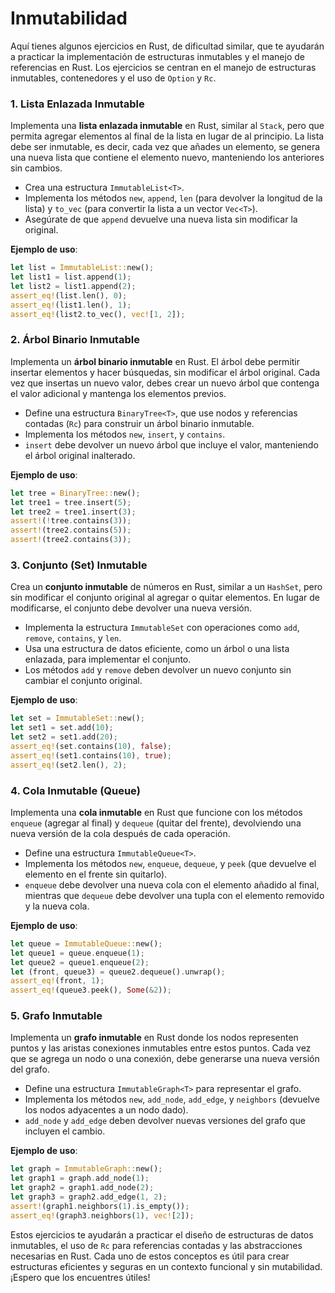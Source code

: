 # Inmutabilidad

Aquí tienes algunos ejercicios en Rust, de dificultad similar, que te ayudarán a practicar la implementación de estructuras inmutables y el manejo de referencias en Rust. Los ejercicios se centran en el manejo de estructuras inmutables, contenedores y el uso de `Option` y `Rc`.

### 1. **Lista Enlazada Inmutable**

Implementa una **lista enlazada inmutable** en Rust, similar al `Stack`, pero que permita agregar elementos al final de la lista en lugar de al principio. La lista debe ser inmutable, es decir, cada vez que añades un elemento, se genera una nueva lista que contiene el elemento nuevo, manteniendo los anteriores sin cambios.

- Crea una estructura `ImmutableList<T>`.
- Implementa los métodos `new`, `append`, `len` (para devolver la longitud de la lista) y `to_vec` (para convertir la lista a un vector `Vec<T>`).
- Asegúrate de que `append` devuelve una nueva lista sin modificar la original.

**Ejemplo de uso**:

   ```rust
   let list = ImmutableList::new();
   let list1 = list.append(1);
   let list2 = list1.append(2);
   assert_eq!(list.len(), 0);
   assert_eq!(list1.len(), 1);
   assert_eq!(list2.to_vec(), vec![1, 2]);
   ```

### 2. **Árbol Binario Inmutable**

Implementa un **árbol binario inmutable** en Rust. El árbol debe permitir insertar elementos y hacer búsquedas, sin modificar el árbol original. Cada vez que insertas un nuevo valor, debes crear un nuevo árbol que contenga el valor adicional y mantenga los elementos previos.

- Define una estructura `BinaryTree<T>`, que use nodos y referencias contadas (`Rc`) para construir un árbol binario inmutable.
- Implementa los métodos `new`, `insert`, y `contains`.
- `insert` debe devolver un nuevo árbol que incluye el valor, manteniendo el árbol original inalterado.

**Ejemplo de uso**:

   ```rust
   let tree = BinaryTree::new();
   let tree1 = tree.insert(5);
   let tree2 = tree1.insert(3);
   assert!(!tree.contains(3));
   assert!(tree2.contains(5));
   assert!(tree2.contains(3));
   ```

### 3. **Conjunto (Set) Inmutable**

Crea un **conjunto inmutable** de números en Rust, similar a un `HashSet`, pero sin modificar el conjunto original al agregar o quitar elementos. En lugar de modificarse, el conjunto debe devolver una nueva versión.

- Implementa la estructura `ImmutableSet` con operaciones como `add`, `remove`, `contains`, y `len`.
- Usa una estructura de datos eficiente, como un árbol o una lista enlazada, para implementar el conjunto.
- Los métodos `add` y `remove` deben devolver un nuevo conjunto sin cambiar el conjunto original.

**Ejemplo de uso**:

   ```rust
   let set = ImmutableSet::new();
   let set1 = set.add(10);
   let set2 = set1.add(20);
   assert_eq!(set.contains(10), false);
   assert_eq!(set1.contains(10), true);
   assert_eq!(set2.len(), 2);
   ```

### 4. **Cola Inmutable (Queue)**

Implementa una **cola inmutable** en Rust que funcione con los métodos `enqueue` (agregar al final) y `dequeue` (quitar del frente), devolviendo una nueva versión de la cola después de cada operación.

- Define una estructura `ImmutableQueue<T>`.
- Implementa los métodos `new`, `enqueue`, `dequeue`, y `peek` (que devuelve el elemento en el frente sin quitarlo).
- `enqueue` debe devolver una nueva cola con el elemento añadido al final, mientras que `dequeue` debe devolver una tupla con el elemento removido y la nueva cola.

**Ejemplo de uso**:

   ```rust
   let queue = ImmutableQueue::new();
   let queue1 = queue.enqueue(1);
   let queue2 = queue1.enqueue(2);
   let (front, queue3) = queue2.dequeue().unwrap();
   assert_eq!(front, 1);
   assert_eq!(queue3.peek(), Some(&2));
   ```

### 5. **Grafo Inmutable**

Implementa un **grafo inmutable** en Rust donde los nodos representen puntos y las aristas conexiones inmutables entre estos puntos. Cada vez que se agrega un nodo o una conexión, debe generarse una nueva versión del grafo.

- Define una estructura `ImmutableGraph<T>` para representar el grafo.
- Implementa los métodos `new`, `add_node`, `add_edge`, y `neighbors` (devuelve los nodos adyacentes a un nodo dado).
- `add_node` y `add_edge` deben devolver nuevas versiones del grafo que incluyen el cambio.

**Ejemplo de uso**:

   ```rust
   let graph = ImmutableGraph::new();
   let graph1 = graph.add_node(1);
   let graph2 = graph1.add_node(2);
   let graph3 = graph2.add_edge(1, 2);
   assert!(graph1.neighbors(1).is_empty());
   assert_eq!(graph3.neighbors(1), vec![2]);
   ```

Estos ejercicios te ayudarán a practicar el diseño de estructuras de datos inmutables, el uso de `Rc` para referencias contadas y las abstracciones necesarias en Rust. Cada uno de estos conceptos es útil para crear estructuras eficientes y seguras en un contexto funcional y sin mutabilidad. ¡Espero que los encuentres útiles!
